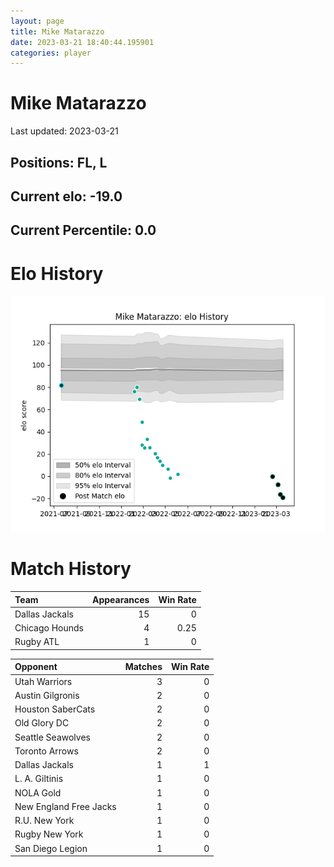 ```yaml
---  
layout: page  
title: Mike Matarazzo  
date: 2023-03-21 18:40:44.195901  
categories: player  
---
```

# Mike Matarazzo


Last updated: 2023-03-21
## Positions: FL, L

## Current elo: -19.0

## Current Percentile: 0.0

# Elo History


![elo history](history_MikeMatarazzo.png)
# Match History


| Team           |   Appearances |   Win Rate |
|:---------------|--------------:|-----------:|
| Dallas Jackals |            15 |       0    |
| Chicago Hounds |             4 |       0.25 |
| Rugby ATL      |             1 |       0    |

| Opponent               |   Matches |   Win Rate |
|:-----------------------|----------:|-----------:|
| Utah Warriors          |         3 |          0 |
| Austin Gilgronis       |         2 |          0 |
| Houston SaberCats      |         2 |          0 |
| Old Glory DC           |         2 |          0 |
| Seattle Seawolves      |         2 |          0 |
| Toronto Arrows         |         2 |          0 |
| Dallas Jackals         |         1 |          1 |
| L. A. Giltinis         |         1 |          0 |
| NOLA Gold              |         1 |          0 |
| New England Free Jacks |         1 |          0 |
| R.U. New York          |         1 |          0 |
| Rugby New York         |         1 |          0 |
| San Diego Legion       |         1 |          0 |